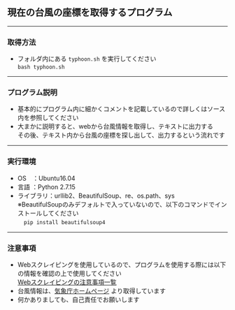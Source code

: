 ## 現在の台風の座標を取得するプログラム
---
### 取得方法
- フォルダ内にある `typhoon.sh` を実行してください   
`bash typhoon.sh`
---
### プログラム説明
- 基本的にプログラム内に細かくコメントを記載しているので詳しくはソース内を参照してください
- 大まかに説明すると、webから台風情報を取得し、テキストに出力する   
その後、テキスト内から台風の座標を探し出して、出力するという流れです
---
### 実行環境
- OS　：Ubuntu16.04
- 言語 ：Python 2.7.15
- ライブラリ：urllib2、BeautifulSoup、re、os.path、sys    
※BeautifulSoupのみデフォルトで入っていないので、以下のコマンドでインストールしてください   
　`pip install beautifulsoup4`    
---
### 注意事項
- Webスクレイピングを使用しているので、プログラムを使用する際には以下の情報を確認の上で使用してください   
[Webスクレイピングの注意事項一覧](https://qiita.com/nezuq/items/c5e827e1827e7cb29011)
- 台風情報は、[気象庁ホームページ](https://www.jma.go.jp/jp/typh/) より取得しています
- 何かありましても、自己責任でお願いします
